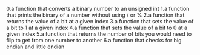 0.a function that converts a binary number to an unsigned int
1.a function that prints the binary of a number without using / or %
2.a function that returns the value of a bit at a given index
3.a function that sets the value of a bit to 1 at a given index
4.a function that sets the value of a bit to 0 at a given index
5.a function that returns the number of bits you would need to flip to get from one number to another
6.a function that checks for big endian and little endian
